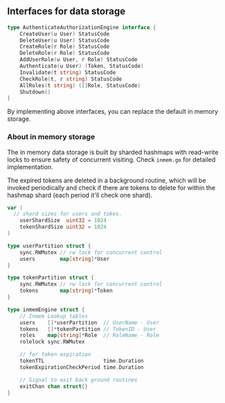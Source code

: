 ## Interfaces for data storage

```go
type AuthenticateAuthorizationEngine interface {
	CreateUser(u User) StatusCode
	DeleteUser(u User) StatusCode
	CreateRole(r Role) StatusCode
	DeleteRole(r Role) StatusCode
	AddUserRole(u User, r Role) StatusCode
	Authenticate(u User) (Token, StatusCode)
	Invalidate(t string) StatusCode
	CheckRole(t, r string) StatusCode
	AllRoles(t string) ([]Role, StatusCode)
	Shutdown()
}
```

By implementing above interfaces, you can replace the default in memory storage.

### About in memory storage

The in memory data storage is built by sharded hashmaps with read-write locks to ensure safety of concurrent visiting. Check `inmem.go` for detailed implementation.

The expired tokens are deleted in a background routine, which will be invoked periodically and check if there are tokens to delete for within the hashmap shard (each period it'll check one shard).

```go
var (
  // shard sizes for users and tokes.
	userShardSize  uint32 = 1024
	tokenShardSize uint32 = 1024
)

type userPartition struct {
	sync.RWMutex // rw lock for concurrent control
	users        map[string]*User
}

type tokenPartition struct {
	sync.RWMutex // rw lock for concurrent control
	tokens       map[string]*Token
}

type inmemEngine struct {
	// Inmem Lookup tables
	users    []*userPartition  // UserName - User
	tokens   []*tokenPartition // TokenID - User
	roles    map[string]*Role  // RoleName - Role
	rolelock sync.RWMutex

	// for token expiration
	tokenTTL                   time.Duration
	tokenExpirationCheckPeriod time.Duration

	// Signal to exit back ground routines
	exitChan chan struct{}
}
```
